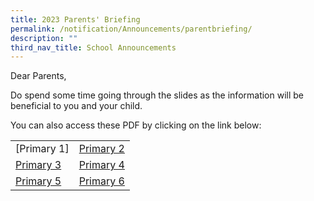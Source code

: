```yaml
---
title: 2023 Parents' Briefing
permalink: /notification/Announcements/parentbriefing/
description: ""
third_nav_title: School Announcements
---
```

Dear Parents,

Do spend some time going through the slides as the information will be beneficial to you and your child.

You can also access these PDF by clicking on the link below:


|  |  |
| -------- | -------- |
| [Primary 1] | [Primary 2](/files/Announcement/2023/2023%20P2%20Parents%20Briefing_website_final.pdf) |
| [Primary 3](/files/Announcement/2023/2023%20P3%20Parents%20Briefing%20-School%20website%20updated.pdf) | [Primary 4](/files/Announcement/2023/2023%20P4%20Parents%20Briefing%20-%20School%20Website%20updated.pdf) |
| [Primary 5](/files/Announcement/2023/2023%20P5%20Parents%20Briefing%20-%20School%20Website_v2.pdf) | [Primary 6](/files/Announcement/2023/2023%20P6%20Parents%20Briefing%20-%20School%20Website.pdf) |
